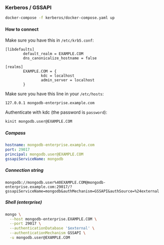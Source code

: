 ### Kerberos / GSSAPI

``` sh
docker-compose -f kerberos/docker-compose.yaml up
```

#### How to connect

Make sure you have this in `/etc/krb5.conf`:

```
[libdefaults]
        default_realm = EXAMPLE.COM
        dns_canonicalize_hostname = false

[realms]
        EXAMPLE.COM = {
                kdc = localhost
                admin_server = localhost
        }
```

Make sure you have this line in your `/etc/hosts`:

```
127.0.0.1 mongodb-enterprise.example.com
```

Authenticate with kdc (the password is `password`):

``` sh
kinit mongodb.user@EXAMPLE.COM
```

##### Compass

``` yaml
hostname: mongodb-enterprise.example.com
port: 29017
principal: mongodb.user@EXAMPLE.COM
gssapiServiceName: mongodb
```

##### Connection string

```
mongodb://mongodb.user%40EXAMPLE.COM@mongodb-enterprise.example.com:29017/?gssapiServiceName=mongodb&authMechanism=GSSAPI&authSource=%24external
```

##### Shell (enterprise)

``` sh
mongo \
  --host mongodb-enterprise.EXAMPLE.COM \
  --port 29017 \
  --authenticationDatabase '$external' \
  --authenticationMechanism GSSAPI \
  -u mongodb.user@EXAMPLE.COM
```
